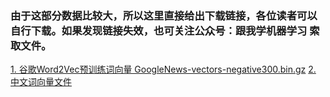 ### 由于这部分数据比较大，所以这里直接给出下载链接，各位读者可以自行下载。如果发现链接失效，也可关注公众号：跟我学机器学习 索取文件。

[1. 谷歌Word2Vec预训练词向量 GoogleNews-vectors-negative300.bin.gz](https://drive.google.com/open?id=0B7XkCwpI5KDYNlNUTTlSS21pQmM&authuser=0)
[2. 中文词向量文件](https://github.com/moon-hotel/Chinese-Word-Vectors)
